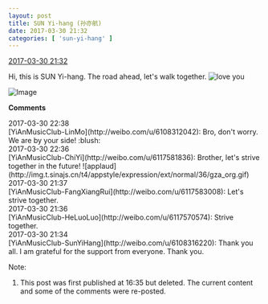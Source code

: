 ```yaml
---
layout: post
title: SUN Yi-hang (孙亦航)
date: 2017-03-30 21:32
categories: [ 'sun-yi-hang' ]
---
```


<div class="weibo-info">
  <a href="http://weibo.com/6108316220/ECeg8cfRF">2017-03-30 21:32</a>
</div>

Hi, this is SUN Yi-hang. The road ahead, let's walk together. ![love you](http://img.t.sinajs.cn/t4/appstyle/expression/ext/normal/6d/lovea_org.gif)

<!-- more -->

![Image](http://wx1.sinaimg.cn/mw690/006FnS5mly1fe56wh439uj30qo13zdjv.jpg)  

**Comments**

<div class="weibo-info">2017-03-30 22:38</div>
[YiAnMusicClub-LinMo](http://weibo.com/u/6108312042): Bro, don't worry. We are by your side! :blush:

<div class="weibo-info">2017-03-30 22:36</div>
[YiAnMusicClub-ChiYi](http://weibo.com/u/6117581836): Brother, let's strive together in the future! ![applaud](http://img.t.sinajs.cn/t4/appstyle/expression/ext/normal/36/gza_org.gif)

<div class="weibo-info">2017-03-30 21:37</div>
[YiAnMusicClub-FangXiangRui](http://weibo.com/u/6117583008): Let's strive together.

<div class="weibo-info">2017-03-30 21:36</div>
[YiAnMusicClub-HeLuoLuo](http://weibo.com/u/6117570574): Strive together.

<div class="weibo-info">2017-03-30 21:34</div>
[YiAnMusicClub-SunYiHang](http://weibo.com/u/6108316220): Thank you all. I am grateful for the support from everyone. Thank you.

Note:
1. This post was first published at 16:35 but deleted. The current content and some of the comments were re-posted.
